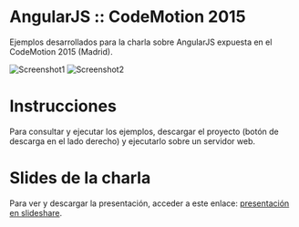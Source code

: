 # AngularJS :: CodeMotion 2015
Ejemplos desarrollados para la charla sobre AngularJS expuesta en el CodeMotion 2015 (Madrid).

![Screenshot1](semagarcia.github.com/repository/img/Screenshot-001.png)
![Screenshot2](semagarcia.github.com/repository/img/Screenshot-002.png)

# Instrucciones
Para consultar y ejecutar los ejemplos, descargar el proyecto (botón de descarga en el lado derecho) y ejecutarlo sobre
un servidor web. 

# Slides de la charla
Para ver y descargar la presentación, acceder a este enlace: <a href="#">presentación en slideshare</a>.
